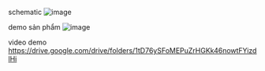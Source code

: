 schematic
![image](https://github.com/user-attachments/assets/52f948dd-cbc3-465f-a46b-67103a262470)

demo sản phẩm 
![image](https://github.com/user-attachments/assets/bbe72bca-e965-4346-a8dd-ad20d23fd181)

video demo
https://drive.google.com/drive/folders/1tD76ySFoMEPuZrHGKk46nowtFYizdlHi










